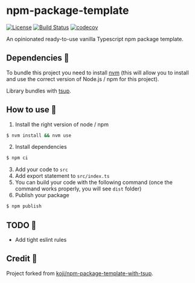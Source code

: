 # npm-package-template

[![License](https://img.shields.io/badge/License-Apache_2.0-blue.svg)](https://opensource.org/licenses/Apache-2.0)
[![Build Status](https://github.com/MarwanEB/npm-package-template/actions/workflows/main/badge.svg)](https://github.com/MarwanEB/beautiful-sqlstring/actions/workflows/main.yaml)
[![codecov](https://codecov.io/gh/MarwanEB/npm-package-template/graph/badge.svg?token=ZFK2TXK7D1)](https://codecov.io/gh/MarwanEB/npm-package-template)

An opinionated ready-to-use vanilla Typescript npm package template.

## Dependencies 🔗

To bundle this project you need to install [nvm](https://github.com/nvm-sh/nvm?tab=readme-ov-file#installing-and-updating) (this will allow you to install and use the correct version of Node.js / npm for this project).

Library bundles with [tsup](https://tsup.egoist.dev/).

## How to use 📖

1. Install the right version of node / npm

```sh
$ nvm install && nvm use
```

2. Install dependencies

```sh
$ npm ci
```

3. Add your code to `src`
4. Add export statement to `src/index.ts`
5. You can build your code with the following command (once the command works properly, you will see `dist` folder)
6. Publish your package

```zsh
$ npm publish
```

## TODO 📝

- Add tight eslint rules

## Credit 🙏

Project forked from [koji/npm-package-template-with-tsup](https://github.com/koji/npm-package-template-with-tsup).
